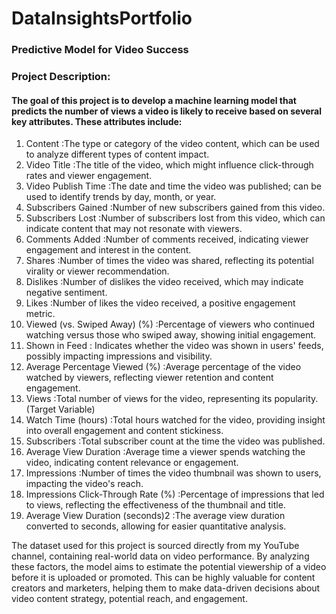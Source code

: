 
# DataInsightsPortfolio
### Predictive Model for Video Success
### **Project Description:**
#### The goal of this project is to develop a machine learning model that predicts the number of views a video is likely to receive based on several key attributes. These attributes include:


1. Content :The type or category of the video content, which can be used to analyze different types of content impact.
2. Video Title	:The title of the video, which might influence click-through rates and viewer engagement.
3. Video Publish Time :The date and time the video was published; can be used to identify trends by day, month, or year.
4. Subscribers Gained	:Number of new subscribers gained from this video.
5. Subscribers Lost	:Number of subscribers lost from this video, which can indicate content that may not resonate with viewers.
6. Comments Added	:Number of comments received, indicating viewer engagement and interest in the content.
7. Shares	:Number of times the video was shared, reflecting its potential virality or viewer recommendation.
8. Dislikes	:Number of dislikes the video received, which may indicate negative sentiment.
9. Likes	:Number of likes the video received, a positive engagement metric.
10. Viewed (vs. Swiped Away) (%)	:Percentage of viewers who continued watching versus those who swiped away, showing initial engagement.
11. Shown in Feed	: Indicates whether the video was shown in users' feeds, possibly impacting impressions and visibility.
12. Average Percentage Viewed (%)	:Average percentage of the video watched by viewers, reflecting viewer retention and content engagement.
13. Views	:Total number of views for the video, representing its popularity.(Target Variable)
14. Watch Time (hours)	:Total hours watched for the video, providing insight into overall engagement and content stickiness.
15. Subscribers	:Total subscriber count at the time the video was published.
16. Average View Duration	:Average time a viewer spends watching the video, indicating content relevance or engagement.
17. Impressions	:Number of times the video thumbnail was shown to users, impacting the video's reach.
18. Impressions Click-Through Rate (%)	:Percentage of impressions that led to views, reflecting the effectiveness of the thumbnail and title.
19. Average View Duration (seconds)2	:The average view duration converted to seconds, allowing for easier quantitative analysis.

The dataset used for this project is sourced directly from my YouTube channel, containing real-world data on video performance. By analyzing these factors, the model aims to estimate the potential viewership of a video before it is uploaded or promoted. This can be highly valuable for content creators and marketers, helping them to make data-driven decisions about video content strategy, potential reach, and engagement.
